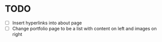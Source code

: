 
# TODO

- [ ] Insert hyperlinks into about page
- [ ] Change portfolio page to be a list with content on left and images on right